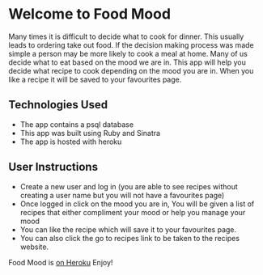 # Welcome to Food Mood

Many times it is difficult to decide what to cook for dinner.  This usually leads to ordering take out food.  If the decision making process was made simple a person may be more likely to cook a meal at home.  Many of us decide what to eat based on the mood we are in.  This app will help you decide what recipe to cook depending on the mood you are in. When you like a recipe it will be saved to your favourites page.

## Technologies Used
 * The app contains a psql database
 * This app was built using Ruby and Sinatra
 * The app is hosted with heroku

 ## User Instructions
 * Create a new user and log in (you are able to see recipes without creating a user name but you will not have a favourites page)
 * Once logged in click on the mood you are in, You will be given a list of recipes that either compliment your mood or help you manage your mood
 * You can like the recipe which will save it to your favourites page.
 * You can also click the go to recipes link to be taken to the recipes website.




Food Mood is [on Heroku](https://mood-recipe.herokuapp.com/) Enjoy!
